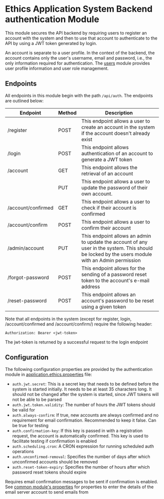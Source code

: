 # Ethics Application System Backend authentication Module
This module secures the API backend by requiring users to register an account with the system and then to use that account
to authenticate to the API by using a JWT token generated by login.

An account is separate to a user profile. In the context of the backend, the account contains only the user's username, email
and password, i.e., the only information required for authentication. The [users](../users) module provides user profile information
and user role management.

## Endpoints
All endpoints in this module begin with the path `/api/auth`. The endpoints are outlined below:

| Endpoint       | Method | Description                                                                                                                                       |
|----------------|--------|---------------------------------------------------------------------------------------------------------------------------------------------------|
| /register      | POST   | This endpoint allows a user to create an account in the system if the account doesn't already exist                                               |
| /login         | POST   | This endpoint allows authentication of an account to generate a JWT token                                                                         |
| /account       | GET    | This endpoint allows the retrieval of an account                                                                                                  |
|                | PUT    | This endpoint allows a user to update the password of their own account.                                                                          |
| /account/confirmed | GET | This endpoint allows a user to check if their account is confirmed |
| /account/confirm | POST | This endpoint allows a user to confirm their account |
| /admin/account | PUT    | This endpoint allows an admin to update the account of any user in the system. This should be locked by the users module with an Admin permission |
| /forgot-password | POST | This endpoint allows for the sending of a password reset token to the account's e-mail address |
| /reset-password | POST | This endpoint allows an account's password to be reset using a given token |

Note that all endpoints in the system (except for register, login, /account/confirmed and /account/confirm/) require the following header:
```
Authorization: Bearer <jwt-token>
```
The jwt-token is returned by a successful request to the login endpoint

## Configuration
The following configuration properties are provided by the authentication module in [application.ethics.properties](src/main/authentication.ethics.properties)
file:
* `auth.jwt.secret`: This is a secret key that needs to be defined before the system is started initially. It needs to be
    at least 35 characters long. It should not be changed after the system is started, since JWT tokens will not be able
    to be parsed
* `auth.jwt.token.validity`: The number of hours the JWT tokens should be valid for
* `auth.always-confirm`: If true, new accounts are always confirmed and no requirement for email confirmation. Recommended to keep it false. Can be true for testing
* `auth.confirmation-key`: If this key is passed in with a registration request, the account is automatically confirmed. This key is used to facilitate testing if confirmation is enabled
* `auth.scheduling.cron`: A CRON expression for running scheduled auth operations
* `auth.unconfirmed-removal`: Specifies the number of days after which unconfirmed accounts should be removed
* `auth.reset-token-expiry`: Specifies the number of hours after which password reset tokens should expire

Requires email confirmation messages to be sent if confirmation is enabled. See [common module's properties](../common/src/main/resources/common.ethics.properties)
for properties to enter the details of the email server account to send emails from
